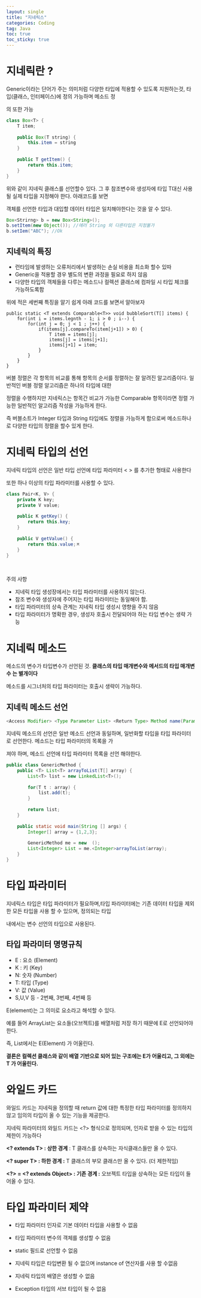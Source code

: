 ```yaml
---
layout: single
title: "지네릭스"
categories: Coding
tag: Java
toc: true
toc_sticky: true
---
```




# 지네릭란 ?

Generic이라는 단어가 주는 의미처럼 다양한 타입에 적용할 수 있도록 지원하는것, 타입(클래스, 인터페이스)에 정의 가능하며 메소드 정

의 또한 가능

```java
class Box<T> {
    T item;
    
    public Box(T string) {
        this.item = string
    }
    
    public T getItem() {
        return this.item;
    }
}
```

위와 같이 지네릭 클래스를 선언할수 있다. 그 후 참조변수와 생성자에 타입 T대신 사용될 실제 타입을 지정해야 한다.  아래코드를 보면 

객체를 선언한 타입과 대입할 데이터 타입은 일치해야한다는 것을 알 수 있다.

```java
Box<Strirng> b = new Box<String>();
b.setItem(new Object()); //에러 String 외 다른타입은 지정불가
b.setIem("ABC"); //Ok
```



## 지네릭의 특징

- 런타임에 발생하는 오류처리에서 발생하는 손실 비용을 최소화 할수 있따
- Generic을 적용할 경우 별도의 변환 과정을 필요로 하지 않음
- 다양한 타입의 객체들을 다루는 메소드나 컬렉션 클래스에 컴파일 시 타입 체크를 가능하도록함 



위에 적은 세번째 특징을 알기 쉽게 아래 코드를 보면서 알아보자

```
public static <T extends Comparable<T>> void bubbleSort(T[] items) {
	for(int i = items.legnth - 1; i > 0 ; i--) {
		for(int j = 0; j < 1 ; j++) {
			if(items[j].compareTo(item[j+1]) > 0) {
				T item = items[j];
				items[j] = items[j+1];
				items[j+1] = item;
			}
		}
	}
}
```

버블 정렬은 각 항목의 비교를 통해 항목의 순서를 정렬하는 잘 알려진 알고리즘이다. 일반적인 버블 정렬 알고리즘은 하나의 타입에 대한 

정렬을 수행하지만 지네릭스는 항목간 비교가 가능한 Comparable 항목이라면 정렬 가능한 일반적인 알고리즘 작성을 가능하게 한다.

즉 버블소트가 Integer 타입과 String  타입에도 정렬을 가능하게 함으로써 메소드하나로 다양한 타입의 정렬을 할수 있게 한다.



# 지네릭 타입의 선언

지네릭 타입의 선언은 일반 타입 선언에 타입 파라미터 < > 를 추가한 형태로 사용한다

또한 하나 이상의 타입 파라미터를 사용할 수  있다.

```java
class Pair<K, V> {
	private K key;
	private V value;
	
	public K getKey() {
		return this.key;
	}
	
	public V getValue() {
		return this.value;ㅈ
	}
}
```

​	

주의 사항

- 지네릭 타입 생성장에서는 타입 파라미터를 사용하지 않는다.
- 참조 변수와 생성자에 주어지는 타입 파라미터는 동일해야 함.
- 타입 파라미터의 상속 관계는 지네릭 타입 생성시 영향을 주지 않음
- 타입 파라미터가 명확한 경우, 생성자 호출시 전달되어야 하는 타입 변수는 생략 가능



# 지네릭 메소드

메소드의 변수가 타입변수가 선언된 것.    **클래스의 타입 매개변수<T>와 메서드의 타입 매개변수 <T>는 별개이다**

메소드를 시그너처의 타입 파라미터는 호출시 생략이 가능하다.



## 지네릭 메소드 선언

``` java
<Access Modifier> <Type Parameter List> <Return Type> Method name(Parameter list)
```

지네릭 메소드의 선언은 일반 메소드 선언과 동일하며, 일반화할 타입을 타입 파라미터로 선언한다. 메소드는 타입 파라미터의 목록을 가

져야 하며, 메소드 선언에 타입 파라미터 목록을 선언 해야한다.



```java
public class GenericMethod {
	public <T> List<T> arrayToList(T[] array) {
		List<T> list = new LinkedList<T>();
		
		for(T t : array) {
			list.add(t);
		}
		
		return list;
	}
	
	public static void main(String [] args) {
		Integer[] array = {1,2,3};
		
		GenericMethod me = new  ();
		List<Integer> List = me.<Integer>arrayToList(array);
	}
}
```



# 타입 파라미터

지네릭스 타입은 타입 파라미터가 필요하며,타입 파라미터에는 기존 데이터 타입을 제외한 모든 타입을 사용 할 수 있으며, 정의되는 타입 

내에서는 변수 선언의 타입으로 사용된다.



## 타입 파라미터 명명규칙

- E : 요소 (Element)
- K : 키 (Key)
- N: 숫자 (Number)
- T: 타입 (Type)
- V: 값 (Value)
- S,U,V 등 - 2번째, 3번째, 4번째 등



E(element)는 그 의미로 요소라고 해석할 수 있다.

예를 들어 ArrayList는 요소들(오브젝트)를 배열처럼 저장 하기 때문에 E로 선언되어야 한다.

즉, List에서는 E(Element) 가 어울린다.

**결론은 컬렉션 클래스와 같이 배열 기반으로 되어 있는 구조에는 E가 어울리고, 그 외에는 T 가 어울린다.**





# 와일드 카드

와일드 카드는 지네릭을 정의할 때 return 값에 대한 특정한 타입 파라미터를 정의하지 않고 임의의 타입이 올 수 있는 기능을 제공한다. 

지네릭 파라미터의 와일드 카드는 <?> 형식으로 정의되며, 인자로 받을 수 있는 타입의 제한이 가능하다



**<? extends T> : 상한 경계** : T 클래스를 상속하는 자식클래스들만 올 수 있다.

**<? super T> : 하한 경계 :** T 클래스의 부모 클래스만 올 수 있다. (더 제한적임)

**<?> = <? extends Object> : 기존 경계 :** 오브젝트 타입을 상속하는 모든 타입이 들어올 수 있다.



# 타입 파라미터 제약

- 타입 파라미터 인자로 기본 데이터 타입을 사용할 수 없음

- 타입 파라미터 변수의 객체를 생성할 수 없음

- static 필드로 선언할 수 없음

- 지네릭 타입은 타입변환 될 수 없으며 instance of 연산자를 사용 할 수없음

- 지네릭 타입의 배열은 생성할 수 없음

- Exception 타입의 서브 타입이 될 수 없음

